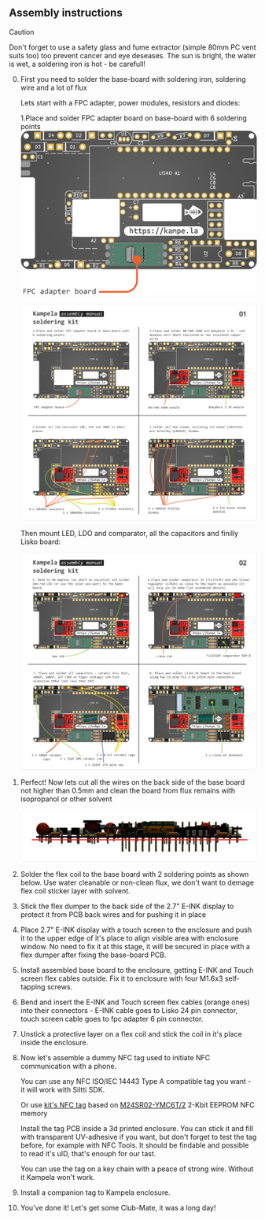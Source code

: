 ## Assembly instructions

> [!CAUTION]
> Don't forget to use a safety glass and fume extractor (simple 80mm PC vent suits too) too prevent cancer and eye deseases.
> The sun is bright, the water is wet, a soldering iron is hot - be carefull!

0. First you need to solder the base-board with soldering iron, soldering wire and a lot of flux

	Lets start with a FPC adapter, power modules, resistors and diodes:

	1.Place and solder FPC adapter board on base-board with 6 soldering points
	![Base-board assembly manual 01](images/01-base-board-assembly-manual.png)

	![Base-board assembly manual 01](images/01_assembly-manual-base-board.png)

	Then mount LED, LDO and comparator, all the capacitors and finilly Lisko board:

	![Base-board assembly manual 02](images/02_assembly-manual-base-board.png)

1. Perfect! Now lets cut all the wires on the back side of the base board not higher than 0.5mm and clean the board from flux remains with isopropanol or other solvent

	![Base-board assembly manual 03](images/03_assembly-manual-base-board-cut.png)

2. Solder the flex coil to the base board with 2 soldering points as shown below. Use water cleanable or non-clean flux, we don't want to demage flex coil sticker layer with solvent.

3. Stick the flex dumper to the back side of the 2.7" E-INK display to protect it from PCB back wires and for pushing it in place 

3. Place 2.7" E-INK display with a touch screen to the enclosure and push it to the upper edge of it's place to align visible area with enclosure window. No need to fix it at this stage, it will be secured in place with a flex dumper after fixing the base-board PCB.

4. Install assembled base board to the enclosure, getting E-INK and Touch screen flex cables outside. Fix it to enclosure with four M1.6x3 self-tapping screws.

5. Bend and insert the E-INK and Touch screen flex cables (orange ones) into their connectors - E-INK cable goes to Lisko 24 pin connector, touch screen cable goes to fpc adapter 6 pin connector.

6. Unstick a protective layer on a flex coil and stick the coil in it's place inside the enclosure.

7. Now let's assemble a dummy NFC tag used to initiate NFC communication with a phone. 

	You can use any NFC ISO/IEC 14443 Type A compatible tag you want - it will work with Siltti SDK.

	Or use [kit's NFC tag](https://github.com/Kalapaja/kampela-hardware/tree/main/tag) based on [M24SR02-YMC6T/2](https://www.st.com/en/nfc/m24sr02-y.html) 2-Kbit EEPROM NFC memory

	Install the tag PCB inside a 3d printed enclosure. You can stick it and fill with transparent UV-adhesive if you want, but don't forget to test the tag before, for example with NFC Tools. It should be findable and possible to read it's uID, that's enouph for our tast.

	You can use the tag on a key chain with a peace of strong wire. Without it Kampela won't work.

8. Install a companion tag to Kampela enclosure.

7. You've done it! Let's get some Club-Mate, it was a long day!

